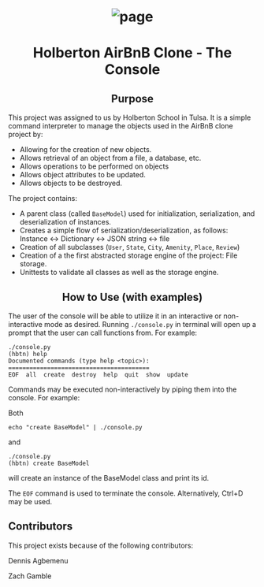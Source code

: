 # <center>![page](https://camo.githubusercontent.com/a8cd2eef2325c425519095dc2501111e630a77eddb454938c527cb82ea9c3aeb/68747470733a2f2f73332e616d617a6f6e6177732e636f6d2f696e7472616e65742d70726f6a656374732d66696c65732f686f6c626572746f6e7363686f6f6c2d6869676865722d6c6576656c5f70726f6772616d6d696e672b2f3236332f4842544e2d68626e622d46696e616c2e706e67)


# <center>Holberton AirBnB Clone - The Console

## <center> Purpose

This project was assigned to us by Holberton School in Tulsa. It is a simple command interpreter to manage the objects used in the AirBnB clone project by:
- Allowing for the creation of new objects.
- Allows retrieval of an object from a file, a database, etc.
- Allows operations to be performed on objects
- Allows object attributes to be updated.
- Allows objects to be destroyed.

The project contains:
- A parent class (called `BaseModel`) used for initialization, serialization, and deserialization of instances.
- Creates a simple flow of serialization/deserialization, as follows: Instance <-> Dictionary <-> JSON string <-> file
- Creation of all subclasses (`User`, `State`, `City`, `Amenity`, `Place`, `Review`)
- Creation of a the first abstracted storage engine of the project: File storage.
- Unittests to validate all classes as well as the storage engine.


## <center>How to Use (with examples)
The user of the console will be able to utilize it in an interactive or non-interactive mode as desired. Running `./console.py` in terminal will open up a prompt that the user can call functions from. For example:

    ./console.py
    (hbtn) help
    Documented commands (type help <topic>):
    ========================================
    EOF  all  create  destroy  help  quit  show  update

Commands may be executed non-interactively by piping them into the console. For example:

Both

    echo "create BaseModel" | ./console.py

and

    ./console.py
    (hbtn) create BaseModel

will create an instance of the BaseModel class and print its id. 

The `EOF` command is used to terminate the console.  Alternatively, Ctrl+D may be used.

## Contributors
This project exists because of the following contributors:<br />

Dennis Agbemenu<br />

Zach Gamble<br />

